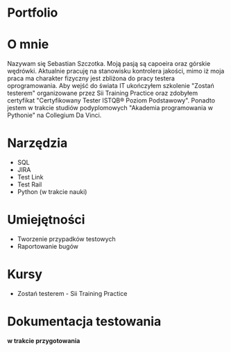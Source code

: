 # Portfolio

# O mnie

Nazywam się Sebastian Szczotka. Moją pasją są capoeira oraz górskie wędrówki. Aktualnie pracuję na stanowisku kontrolera jakości, mimo iż moja praca ma charakter fizyczny jest zbliżona do pracy testera oprogramowania. Aby wejść do świata IT ukończyłem szkolenie "Zostań testerem" organizowane przez Sii Training Practice oraz zdobyłem certyfikat "Certyfikowany Tester ISTQB® Poziom Podstawowy". Ponadto jestem w trakcie studiów podyplomowych "Akademia programowania w Pythonie" na Collegium Da Vinci.

# Narzędzia

* SQL
* JIRA
* Test Link
* Test Rail
* Python (w trakcie nauki)

# Umiejętności

* Tworzenie przypadków testowych
* Raportowanie bugów

# Kursy

* Zostań testerem - Sii Training Practice

# Dokumentacja testowania
**w trakcie przygotowania**
